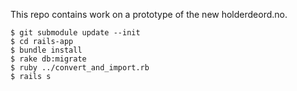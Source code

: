 This repo contains work on a prototype of the new holderdeord.no.

```
$ git submodule update --init
$ cd rails-app
$ bundle install
$ rake db:migrate
$ ruby ../convert_and_import.rb
$ rails s
```
